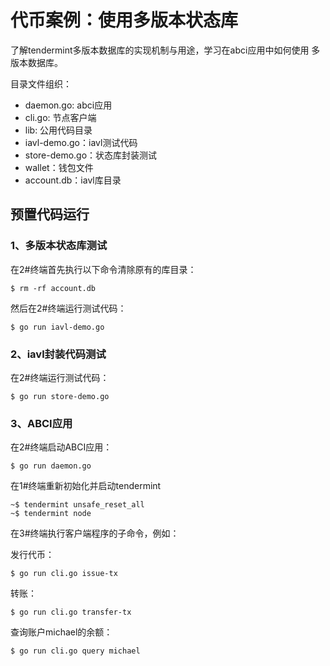 # 代币案例：使用多版本状态库

了解tendermint多版本数据库的实现机制与用途，学习在abci应用中如何使用
多版本数据库。


目录文件组织：

- daemon.go: abci应用
- cli.go: 节点客户端
- lib: 公用代码目录
- iavl-demo.go：iavl测试代码
- store-demo.go：状态库封装测试
- wallet：钱包文件
- account.db：iavl库目录

## 预置代码运行

### 1、多版本状态库测试

在2#终端首先执行以下命令清除原有的库目录：

```
$ rm -rf account.db
```

然后在2#终端运行测试代码：

```
$ go run iavl-demo.go
```

### 2、iavl封装代码测试

在2#终端运行测试代码：

```
$ go run store-demo.go
```

### 3、ABCI应用

在2#终端启动ABCI应用：

```
$ go run daemon.go
```

在1#终端重新初始化并启动tendermint

```
~$ tendermint unsafe_reset_all
~$ tendermint node
```

在3#终端执行客户端程序的子命令，例如：

发行代币：

```
$ go run cli.go issue-tx
```

转账：

```
$ go run cli.go transfer-tx
```

查询账户michael的余额：

```
$ go run cli.go query michael
```

